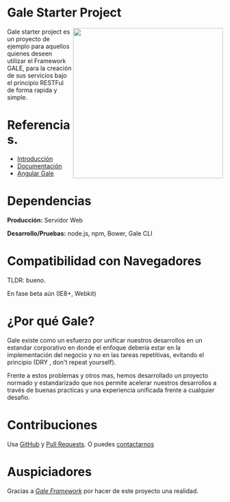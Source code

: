 Gale Starter Project
=====================

<img src="https://dl.dropboxusercontent.com/u/24087768/Gale/Logos/isotipo-fondo-transparente.png" align="right" width="350px" />

Gale starter project es un proyecto de ejemplo para aquellos quienes
deseen utilizar el Framework GALE, para la creación de sus servicios 
bajo el principio RESTFul de forma rapida y simple.

Referencias.
============

- [Introducción](https://dl.dropboxusercontent.com/u/24087768/Gale/Gale%20v2.0.1.pdf)
- [Documentación](http://gale.azurewebsites.net/)
- [Angular Gale](http://angular-gale.azurewebsites.net/)


Dependencias
=============

__Producción:__ Servidor Web

__Desarrollo/Pruebas:__ node.js, npm, Bower, Gale CLI

Compatibilidad con Navegadores
===============================

TLDR: bueno.

En fase beta aún (IE8+, Webkit)

¿Por qué Gale?
===============

Gale existe como un esfuerzo por unificar nuestros desarrollos en un
estandar corporativo en donde el enfoque debería estar en la implementación del negocio y no
en las tareas repetitivas, evitando el principio (DRY , don't repeat yourself).

Frente a estos problemas y otros mas, hemos desarrollado un proyecto normado y estandarizado
que nos permite acelerar nuestros desarrollos a través de buenas practicas y una experiencia
unificada frente a cualquier desafio.


Contribuciones
===============

Usa [GitHub](https://github.com/dmunozgaete/Gale-API-Seed-Project/issues) y [Pull Requests](https://github.com/dmunozgaete/Gale-API-Seed-Project/pulls).
O puedes [contactarnos](mailto:dmunozgaete@gmail.com)


Auspiciadores
==============

Gracias a _[Gale Framework](http://gale.azurewebsites.net)_ por hacer de este proyecto una realidad.
